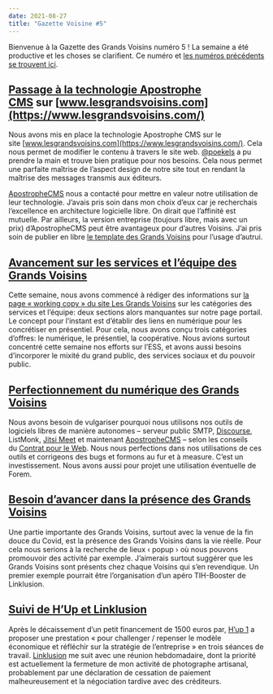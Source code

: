 ```yaml
---
date: 2021-08-27
title: "Gazette Voisine #5"
---
```

Bienvenue à la Gazette des Grands Voisins numéro 5 ! La semaine a été productive et les choses se clarifient. Ce numéro et [les numéros précédents se trouvent ici](https://forum.lesgrandsvoisins.com/c/gazette/6).

## [](https://forum.lesgrandsvoisins.com/t/la-gazette-voisine-5-2021-08-27/92#passage-la-technologie-apostrophe-cmshttpsmailinglesgrandsvoisinscomtpassage-a-la-technologie-apostrophe-cms76-sur-wwwlesgrandsvoisinscomhttpswwwlesgrandsvoisinscom-1)[Passage à la technologie Apostrophe CMS](https://forum.lesgrandsvoisins.com/t/passage-a-la-technologie-apostrophe-cms/76) sur [www.lesgrandsvoisins.com](https://www.lesgrandsvoisins.com/)

Nous avons mis en place la technologie Apostrophe CMS sur le site [www.lesgrandsvoisins.com](https://www.lesgrandsvoisins.com/). Cela nous permet de modifier le contenu à travers le site web. [@poekels](https://forum.lesgrandsvoisins.com/u/poekels) a pu prendre la main et trouve bien pratique pour nos besoins. Cela nous permet une parfaite maîtrise de l’aspect design de notre site tout en rendant la maîtrise des messages transmis aux éditeurs.

[ApostropheCMS](https://www.apostrophecms.com/) nous a contacté pour mettre en valeur notre utilisation de leur technologie. J’avais pris soin dans mon choix d’eux car je recherchais l’excellence en architecture logicielle libre. On dirait que l’affinité est mutuelle. Par ailleurs, la version entreprise (toujours libre, mais avec un prix) d’ApostropheCMS peut être avantageux pour d’autres Voisins. J’ai pris soin de publier en libre [le template des Grands Voisins](https://github.com/lesgrandsvoisins/apostrophe-landing) pour l’usage d’autrui.

## [](https://forum.lesgrandsvoisins.com/t/la-gazette-voisine-5-2021-08-27/92#avancement-sur-les-services-et-lquipe-des-grands-voisinshttpsmailinglesgrandsvoisinscomtservices-de-les-grands-voisins87-2)[Avancement sur les services et l’équipe des Grands Voisins](https://forum.lesgrandsvoisins.com/t/services-de-les-grands-voisins/87)

Cette semaine, nous avons commencé à rédiger des informations sur [la page « working copy » du site Les Grands Voisins](https://www.lesgrandsvoisins.com/workingcopy) sur les catégories des services et l’équipe: deux sections alors manquantes sur notre page portail. Le concept pour l’instant est d’établir des liens en numérique pour les concrétiser en présentiel. Pour cela, nous avons conçu trois catégories d’offres: le numérique, le présentiel, la coopérative. Nous avions surtout concentré cette semaine nos efforts sur l’ESS, et avons aussi besoins d’incorporer le mixité du grand public, des services sociaux et du pouvoir public.

## [](https://forum.lesgrandsvoisins.com/t/la-gazette-voisine-5-2021-08-27/92#perfectionnement-du-numrique-des-grands-voisinshttpsmailinglesgrandsvoisinscomtnumerique-autonome-et-interdependante41-3)[Perfectionnement du numérique des Grands Voisins](https://forum.lesgrandsvoisins.com/t/numerique-autonome-et-interdependante/41)

Nous avons besoin de vulgariser pourquoi nous utilisons nos outils de logiciels libres de manière autonomes – serveur public SMTP, [Discourse](https://forum.lesgrandsvoisins.com/), ListMonk, [Jitsi Meet](https://jitsi.lesgrandsvoisins.com/) et maintenant [ApostropheCMS](https://www.lesgrandsvoisins.com/) – selon les conseils du [Contrat pour le Web](https://contractfortheweb.org/). Nous nous perfections dans nos utilisations de ces outils et corrigeons des bugs et formons au fur et à measure. C’est un investissement. Nous avons aussi pour projet une utilisation éventuelle de Forem.

## [](https://forum.lesgrandsvoisins.com/t/la-gazette-voisine-5-2021-08-27/92#besoin-davancer-dans-la-prsence-des-grands-voisinshttpsmailinglesgrandsvoisinscomtles-grands-voisins-sont-morts-vive-les-grands-voisins14-4)[Besoin d’avancer dans la présence des Grands Voisins](https://forum.lesgrandsvoisins.com/t/les-grands-voisins-sont-morts-vive-les-grands-voisins/14)

Une partie importante des Grands Voisins, surtout avec la venue de la fin douce du Covid, est la présence des Grands Voisins dans la vie réelle. Pour cela nous serions à la recherche de lieux ‹ popup › où nous pouvons promouvoir des activité par exemple. J’aimerais surtout suggérer que les Grands Voisins sont présents chez chaque Voisins qui s’en revendique. Un premier exemple pourrait être l’organisation d’un apéro TIH-Booster de Linklusion.

## [](https://forum.lesgrandsvoisins.com/t/la-gazette-voisine-5-2021-08-27/92#suivi-de-hup-et-linklusionhttpsmailinglesgrandsvoisinscomthup-linklusion-sont-operationnels385-5)[Suivi de H’Up et Linklusion](https://forum.lesgrandsvoisins.com/t/hup-linklusion-sont-operationnels/38/5)

Après le décaissement d’un petit financement de 1500 euros par, [H’up 1](https://www.h-up.fr/) a proposer une prestation « pour challenger / repenser le modèle économique et réfléchir sur la stratégie de l’entreprise » en trois séances de travail. [Linklusion](https://www.linklusion.fr/) me suit avec une réunion hebdomadaire, dont la priorité est actuellement la fermeture de mon activité de photographe artisanal, probablement par une déclaration de cessation de paiement malheureusement et la négociation tardive avec des créditeurs.